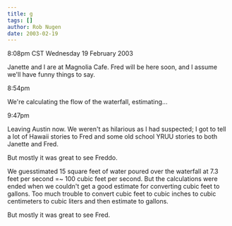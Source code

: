 ```yaml
---
title: g
tags: []
author: Rob Nugen
date: 2003-02-19
---
```


<p class=date>8:08pm CST Wednesday 19 February 2003</p>

<p>Janette and I are at Magnolia Cafe.  Fred will be here soon, and I
assume we'll have funny things to say.</p>

<p class=date>8:54pm</p>

<p>We're calculating the flow of the waterfall, estimating...</p>

<p class=date>9:47pm</p>

<p>Leaving Austin now.  We weren't as hilarious as I had suspected; I
got to tell a lot of Hawaii stories to Fred and some old school YRUU
stories to both Janette and Fred.</p>

<p>But mostly it was great to see Freddo.</p>

<p>We guesstimated 15 square feet of water poured over the waterfall
at 7.3 feet per second =~ 100 cubic feet per second.  But the
calculations were ended when we couldn't get a good estimate for
converting cubic feet to gallons.  Too much trouble to convert cubic
feet to cubic inches to cubic centimeters to cubic liters and then
estimate to gallons.</p>

<p>But mostly it was great to see Fred.</p>
